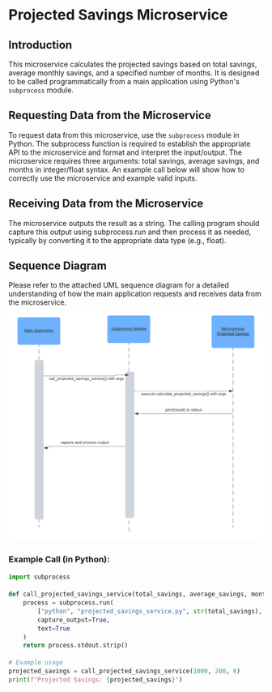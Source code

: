 # Projected Savings Microservice

## Introduction
This microservice calculates the projected savings based on total savings, average monthly savings, and a specified number of months. It is designed to be called programmatically from a main application using Python's `subprocess` module.

## Requesting Data from the Microservice
To request data from this microservice, use the `subprocess` module in Python. The subprocess function is required to establish the appropriate API to the microservice and format and interpret the input/output. The microservice requires three arguments: total savings, average savings, and months in integer/float syntax. An example call below will show how to correctly use the microservice and example valid inputs.

## Receiving Data from the Microservice
The microservice outputs the result as a string. The calling program should capture this output using subprocess.run and then process it as needed, typically by converting it to the appropriate data type (e.g., float).

## Sequence Diagram
Please refer to the attached UML sequence diagram for a detailed understanding of how the main application requests and receives data from the microservice.
![UML Diagram](361_UML_Sequence_Diagram.png)

### Example Call (in Python):
```python
import subprocess

def call_projected_savings_service(total_savings, average_savings, months):
    process = subprocess.run(
        ["python", "projected_savings_service.py", str(total_savings), str(average_savings), str(months)],
        capture_output=True, 
        text=True
    )
    return process.stdout.strip()

# Example usage
projected_savings = call_projected_savings_service(1000, 200, 6)
print(f"Projected Savings: {projected_savings}")

